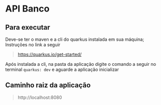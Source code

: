 # API Banco

 ## Para executar
 Deve-se ter o maven e a cli do quarkus instalada em sua máquina;
 Instruções no link a seguir
 >https://quarkus.io/get-started/

Após instalada a cli, na pasta da aplicação digite o comando a seguir no terminal
`quarkus: dev` e aguarde a aplicação inicializar

## Caminho raiz da aplicação
>http://localhost:8080

